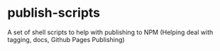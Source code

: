 # publish-scripts
A set of shell scripts to help with publishing to NPM (Helping deal with tagging, docs, Github Pages Publishing)
